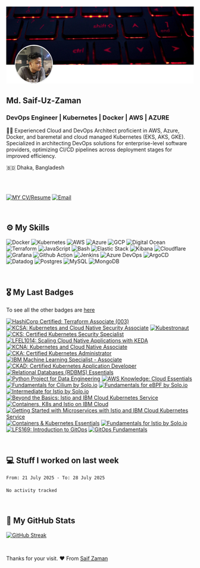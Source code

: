 ![Saif-Uz-Zaman-Cover](static/cover.png)

## Md. Saif-Uz-Zaman
### DevOps Engineer | Kubernetes | Docker | AWS | AZURE

✍🏼 Experienced Cloud and DevOps Architect proficient in AWS, Azure, Docker, and baremetal and cloud managed Kubernetes (EKS, AKS, GKE). Specialized in architecting DevOps solutions for enterprise-level software providers, optimizing CI/CD pipelines across deployment stages for improved efficiency.

🇧🇩 Dhaka, Bangladesh

<br />
<br />

[![MY CV/Resume](https://img.shields.io/badge/⬇%20My%20CV%2FResume-8A2BE2?style=for-the-badge&logo=download&logoColor=white)](https://raw.githubusercontent.com/Saif-Uz-Zaman/Saif-Uz-Zaman/main/static/Md.%20Saif-Uz-Zaman's%20Resume.pdf)
[![Email](https://img.shields.io/badge/mail%20ME-D14836?style=for-the-badge&logo=gmail&logoColor=white)](mailto:saif.mektek@gmail.com)

<br />

## ⚙️ My Skills
![Docker](https://img.shields.io/badge/Docker-2CA5E0?style=for-the-badge&logo=docker&logoColor=white)
![Kubernetes](https://img.shields.io/badge/kubernetes-326ce5.svg?&style=for-the-badge&logo=kubernetes&logoColor=white)
![AWS](https://img.shields.io/badge/Amazon_AWS-FF9900?style=for-the-badge&logo=amazonaws&logoColor=white)
![Azure](https://img.shields.io/badge/microsoft%20azure-0089D6?style=for-the-badge&logo=microsoft-azure&logoColor=white)
![GCP](https://img.shields.io/badge/Google_Cloud-4285F4?style=for-the-badge&logo=google-cloud&logoColor=white)
![Digital Ocean](https://img.shields.io/badge/Digital_Ocean-0080FF?style=for-the-badge&logo=DigitalOcean&logoColor=white)
![Terraform](https://img.shields.io/badge/Terraform-7B42BC?style=for-the-badge&logo=terraform&logoColor=white)
![JavaScript](https://img.shields.io/badge/JavaScript-323330?style=for-the-badge&logo=javascript&logoColor=F7DF1E)
![Bash](https://img.shields.io/badge/Shell_Script-121011?style=for-the-badge&logo=gnu-bash&logoColor=white)
![Elastic Stack](https://img.shields.io/badge/elastic%20cloud-005571?style=for-the-badge&logo=elasticcloud&logoColor=white)
![Kibana](https://img.shields.io/badge/Kibana-005571?style=for-the-badge&logo=Kibana&logoColor=white)
![Cloudflare](https://img.shields.io/badge/Cloudflare-F38020?style=for-the-badge&logo=Cloudflare&logoColor=white)
![Grafana](https://img.shields.io/badge/Grafana-F2F4F9?style=for-the-badge&logo=grafana&logoColor=orange&labelColor=F2F4F9)
![Github Action](https://img.shields.io/badge/Github%20Actions-282a2e?style=for-the-badge&logo=githubactions&logoColor=367cfe)
![Jenkins](https://img.shields.io/badge/Jenkins-D24939?style=for-the-badge&logo=Jenkins&logoColor=white)
![Azure DevOps](https://img.shields.io/badge/Azure_DevOps-0078D7?style=for-the-badge&logo=azure-devops&logoColor=white)
![ArgoCD](https://img.shields.io/badge/Argo%20CD-1e0b3e?style=for-the-badge&logo=argo&logoColor=#d16044)
![Datadog](https://img.shields.io/badge/datadog-%23632CA6.svg?style=for-the-badge&logo=datadog&logoColor=white)
![Postgres](https://img.shields.io/badge/postgres-%23316192.svg?style=for-the-badge&logo=postgresql&logoColor=white)
![MySQL](https://img.shields.io/badge/mysql-%2300f.svg?style=for-the-badge&logo=mysql&logoColor=white)
![MongoDB](https://img.shields.io/badge/MongoDB-%234ea94b.svg?style=for-the-badge&logo=mongodb&logoColor=white)

<br />

## 🎖️ My Last Badges

To see all the other badges are [here](https://www.credly.com/users/saif-uz-zaman/badges)

<!--START_SECTION:badges-->
<a href="https://www.credly.com/badges/068028ae-97d9-4022-8336-0c72e4aaad39" title="HashiCorp Certified: Terraform Associate (003)"><img src="https://images.credly.com/size/80x80/images/ed4be915-68f8-428a-b332-40ded9084ee5/blob" alt="HashiCorp Certified: Terraform Associate (003)" width="80" height="80"></a>
<a href="https://www.credly.com/badges/ed2c2575-eb06-486d-b922-052462dd8019" title="KCSA: Kubernetes and Cloud Native Security Associate"><img src="https://images.credly.com/size/80x80/images/67dd8a95-8876-4051-9cb9-3d97c204f85a/image.png" alt="KCSA: Kubernetes and Cloud Native Security Associate" width="80" height="80"></a>
<a href="https://www.credly.com/badges/251784a0-2c7b-4033-a4aa-d9d3fbc8dd1c" title="Kubestronaut"><img src="https://images.credly.com/size/80x80/images/cd6c6449-6814-4613-a2d3-13cf4ac5be4f/image.png" alt="Kubestronaut" width="80" height="80"></a>
<a href="https://www.credly.com/badges/845fc562-56eb-48f0-87a8-6c375e6a4bce" title="CKS: Certified Kubernetes Security Specialist"><img src="https://images.credly.com/size/80x80/images/9945dfcb-1cca-4529-85e6-db1be3782210/kubernetes-security-specialist-logo2.png" alt="CKS: Certified Kubernetes Security Specialist" width="80" height="80"></a>
<a href="https://www.credly.com/badges/4196e837-e997-41f7-94fc-8ff9ef75cdb8" title="LFEL1014: Scaling Cloud Native Applications with KEDA"><img src="https://images.credly.com/size/80x80/images/c35303ff-2b71-4f77-8fb2-c985c39dbf7f/blob" alt="LFEL1014: Scaling Cloud Native Applications with KEDA" width="80" height="80"></a>
<a href="https://www.credly.com/badges/9702f4bb-e1da-465f-9c5e-8c3b59f9179e" title="KCNA: Kubernetes and Cloud Native Associate"><img src="https://images.credly.com/size/80x80/images/f28f1d88-428a-47f6-95b5-7da1dd6c1000/KCNA_badge.png" alt="KCNA: Kubernetes and Cloud Native Associate" width="80" height="80"></a>
<a href="https://www.credly.com/badges/3d2b5c6c-c279-4bbf-827d-402db78be204" title="CKA: Certified Kubernetes Administrator"><img src="https://images.credly.com/size/80x80/images/8b8ed108-e77d-4396-ac59-2504583b9d54/cka_from_cncfsite__281_29.png" alt="CKA: Certified Kubernetes Administrator" width="80" height="80"></a>
<a href="https://www.credly.com/badges/4a0e223f-141e-44a0-90b9-d43c85b5981a" title="IBM Machine Learning Specialist - Associate"><img src="https://images.credly.com/size/80x80/images/77dcb042-b420-42f3-9d9d-bb1e0d9dcf60/image.png" alt="IBM Machine Learning Specialist - Associate" width="80" height="80"></a>
<a href="https://www.credly.com/badges/99d5ec0f-9931-4113-9973-c33182072a77" title="CKAD: Certified Kubernetes Application Developer"><img src="https://images.credly.com/size/80x80/images/cc8adc83-1dc6-4d57-8e20-22171247e052/blob" alt="CKAD: Certified Kubernetes Application Developer" width="80" height="80"></a>
<a href="https://www.credly.com/badges/ee887cd6-8de3-4b50-80f5-b7574cef41cd" title="Relational Databases (RDBMS) Essentials"><img src="https://images.credly.com/size/80x80/images/9247e02c-eade-4704-8758-7a9f6ef8e3db/image.png" alt="Relational Databases (RDBMS) Essentials" width="80" height="80"></a>
<a href="https://www.credly.com/badges/21a70616-66ec-4efe-bdef-29774a1e3703" title="Python Project for Data Engineering"><img src="https://images.credly.com/size/80x80/images/16c405a6-bce7-4dda-9c85-e298617f00bd/image.png" alt="Python Project for Data Engineering" width="80" height="80"></a>
<a href="https://www.credly.com/badges/39043372-7bd0-4be7-849c-f852eb6988b7" title="AWS Knowledge: Cloud Essentials"><img src="https://images.credly.com/size/80x80/images/ec621e2a-c8f0-4459-806c-ae11829d372a/image.png" alt="AWS Knowledge: Cloud Essentials" width="80" height="80"></a>
<a href="https://www.credly.com/badges/8673a75d-18c4-4cfc-b7ca-88cf863b458a" title="Fundamentals for Cilium by Solo.io"><img src="https://images.credly.com/size/80x80/images/4e928562-e06c-4a8b-b569-9f6911a8f6a9/image.png" alt="Fundamentals for Cilium by Solo.io" width="80" height="80"></a>
<a href="https://www.credly.com/badges/0ef4eb94-be3a-45f6-acd4-dfbf971c8672" title="Fundamentals for eBPF by Solo.io"><img src="https://images.credly.com/size/80x80/images/54e795a8-e328-45ed-837e-1c48b57e596e/image.png" alt="Fundamentals for eBPF by Solo.io" width="80" height="80"></a>
<a href="https://www.credly.com/badges/0c3acc68-0099-4ad1-a04a-79cfa0cb0f9e" title="Intermediate for Istio by Solo.io"><img src="https://images.credly.com/size/80x80/images/7a5401a6-01eb-4f48-bbcd-9a227fdff361/image.png" alt="Intermediate for Istio by Solo.io" width="80" height="80"></a>
<a href="https://www.credly.com/badges/bf4b2de4-0f0c-48eb-b50e-447b60be91ac" title="Beyond the Basics: Istio and IBM Cloud Kubernetes Service"><img src="https://images.credly.com/size/80x80/images/1cbf0444-1752-4ac8-b43c-3389004bec2a/blob" alt="Beyond the Basics: Istio and IBM Cloud Kubernetes Service" width="80" height="80"></a>
<a href="https://www.credly.com/badges/dac26bdf-909d-4c80-9320-0ad067bd1925" title="Containers, K8s and Istio on IBM Cloud"><img src="https://images.credly.com/size/80x80/images/8597c132-e756-421a-8640-b84b30f1f2ac/blob" alt="Containers, K8s and Istio on IBM Cloud" width="80" height="80"></a>
<a href="https://www.credly.com/badges/80706f41-7faf-4b33-b284-b5a1ab63fd40" title="Getting Started with Microservices with Istio and IBM Cloud Kubernetes Service"><img src="https://images.credly.com/size/80x80/images/adcbf36e-8fb6-433c-91d9-10f01eca10ce/blob" alt="Getting Started with Microservices with Istio and IBM Cloud Kubernetes Service" width="80" height="80"></a>
<a href="https://www.credly.com/badges/afcf1fa6-4ae8-4053-8591-40bcd4ae02b7" title="Containers & Kubernetes Essentials"><img src="https://images.credly.com/size/80x80/images/82966826-6630-4768-80d4-6028b3fab414/image.png" alt="Containers & Kubernetes Essentials" width="80" height="80"></a>
<a href="https://www.credly.com/badges/9e57e1e0-3ad7-4402-9d84-648de0087daa" title="Fundamentals for Istio by Solo.io"><img src="https://images.credly.com/size/80x80/images/32d83697-6930-4fc2-9d49-c24bec87e90f/image.png" alt="Fundamentals for Istio by Solo.io" width="80" height="80"></a>
<a href="https://www.credly.com/badges/bc94dace-6e80-4acb-872c-67c7385cb411" title="LFS169: Introduction to GitOps"><img src="https://images.credly.com/size/80x80/images/032a65da-a036-4d05-ad80-8fc1274363ab/blob" alt="LFS169: Introduction to GitOps" width="80" height="80"></a>
<a href="https://www.credly.com/badges/02dfc2d6-6731-4d22-85a3-d6c63f639097" title="GitOps Fundamentals"><img src="https://images.credly.com/size/80x80/images/6f4212c6-80e6-4819-833d-a652b0feaabb/blob" alt="GitOps Fundamentals" width="80" height="80"></a>
<!--END_SECTION:badges-->

<br />

## 💻 Stuff I worked on last week

<!--START_SECTION:waka-->

```txt
From: 21 July 2025 - To: 28 July 2025

No activity tracked
```

<!--END_SECTION:waka-->

<br />

## 🧳 My GitHub Stats

[![GitHub Streak](https://github-readme-streak-stats.herokuapp.com?user=Saif-Uz-Zaman&theme=dark&hide_border=true)](https://git.io/streak-stats)

<br />

Thanks for your visit. ❤️ From [Saif Zaman](https://github.com/Saif-Uz-Zaman)